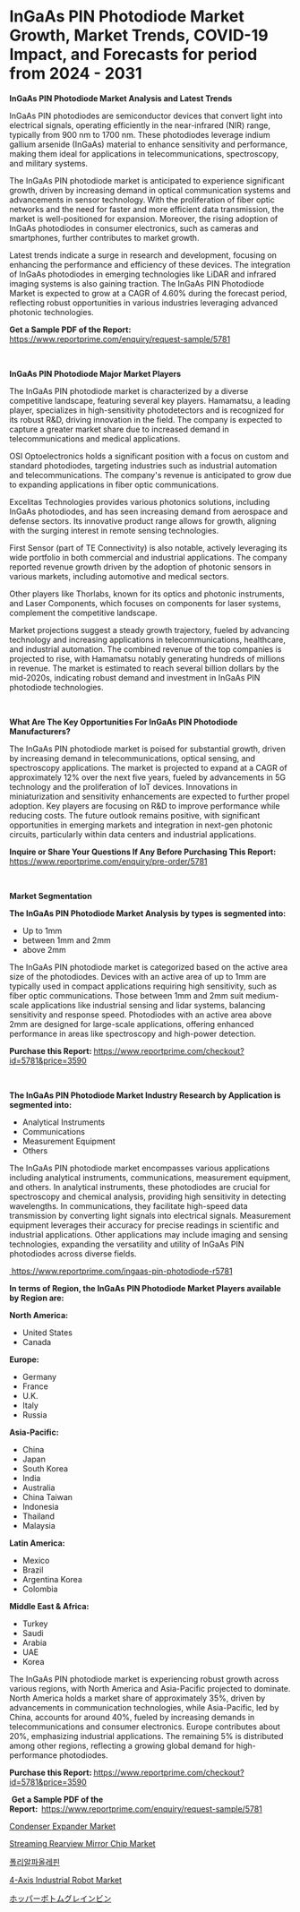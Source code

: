 <p><h1>InGaAs PIN Photodiode Market Growth, Market Trends, COVID-19 Impact, and Forecasts for period from 2024 - 2031</h1></p><p><strong>InGaAs PIN Photodiode Market Analysis and Latest Trends</strong></p>
<p><p>InGaAs PIN photodiodes are semiconductor devices that convert light into electrical signals, operating efficiently in the near-infrared (NIR) range, typically from 900 nm to 1700 nm. These photodiodes leverage indium gallium arsenide (InGaAs) material to enhance sensitivity and performance, making them ideal for applications in telecommunications, spectroscopy, and military systems.</p><p>The InGaAs PIN photodiode market is anticipated to experience significant growth, driven by increasing demand in optical communication systems and advancements in sensor technology. With the proliferation of fiber optic networks and the need for faster and more efficient data transmission, the market is well-positioned for expansion. Moreover, the rising adoption of InGaAs photodiodes in consumer electronics, such as cameras and smartphones, further contributes to market growth.</p><p>Latest trends indicate a surge in research and development, focusing on enhancing the performance and efficiency of these devices. The integration of InGaAs photodiodes in emerging technologies like LiDAR and infrared imaging systems is also gaining traction. The InGaAs PIN Photodiode Market is expected to grow at a CAGR of 4.60% during the forecast period, reflecting robust opportunities in various industries leveraging advanced photonic technologies.</p></p>
<p><strong>Get a Sample PDF of the Report:&nbsp;</strong> <a href="https://www.reportprime.com/enquiry/request-sample/5781">https://www.reportprime.com/enquiry/request-sample/5781</a></p>
<p>&nbsp;</p>
<p><strong>InGaAs PIN Photodiode Major Market Players</strong></p>
<p><p>The InGaAs PIN photodiode market is characterized by a diverse competitive landscape, featuring several key players. Hamamatsu, a leading player, specializes in high-sensitivity photodetectors and is recognized for its robust R&D, driving innovation in the field. The company is expected to capture a greater market share due to increased demand in telecommunications and medical applications.</p><p>OSI Optoelectronics holds a significant position with a focus on custom and standard photodiodes, targeting industries such as industrial automation and telecommunications. The company's revenue is anticipated to grow due to expanding applications in fiber optic communications.</p><p>Excelitas Technologies provides various photonics solutions, including InGaAs photodiodes, and has seen increasing demand from aerospace and defense sectors. Its innovative product range allows for growth, aligning with the surging interest in remote sensing technologies.</p><p>First Sensor (part of TE Connectivity) is also notable, actively leveraging its wide portfolio in both commercial and industrial applications. The company reported revenue growth driven by the adoption of photonic sensors in various markets, including automotive and medical sectors.</p><p>Other players like Thorlabs, known for its optics and photonic instruments, and Laser Components, which focuses on components for laser systems, complement the competitive landscape. </p><p>Market projections suggest a steady growth trajectory, fueled by advancing technology and increasing applications in telecommunications, healthcare, and industrial automation. The combined revenue of the top companies is projected to rise, with Hamamatsu notably generating hundreds of millions in revenue. The market is estimated to reach several billion dollars by the mid-2020s, indicating robust demand and investment in InGaAs PIN photodiode technologies.</p></p>
<p>&nbsp;</p>
<p><strong>What Are The Key Opportunities For InGaAs PIN Photodiode Manufacturers?</strong></p>
<p><p>The InGaAs PIN photodiode market is poised for substantial growth, driven by increasing demand in telecommunications, optical sensing, and spectroscopy applications. The market is projected to expand at a CAGR of approximately 12% over the next five years, fueled by advancements in 5G technology and the proliferation of IoT devices. Innovations in miniaturization and sensitivity enhancements are expected to further propel adoption. Key players are focusing on R&D to improve performance while reducing costs. The future outlook remains positive, with significant opportunities in emerging markets and integration in next-gen photonic circuits, particularly within data centers and industrial applications.</p></p>
<p><strong>Inquire or Share Your Questions If Any Before Purchasing This Report:</strong> <a href="https://www.reportprime.com/enquiry/pre-order/5781">https://www.reportprime.com/enquiry/pre-order/5781</a></p>
<p>&nbsp;</p>
<p><strong>Market Segmentation</strong></p>
<p><strong>The InGaAs PIN Photodiode Market Analysis by types is segmented into:</strong></p>
<p><ul><li>Up to 1mm</li><li>between 1mm and 2mm</li><li>above 2mm</li></ul></p>
<p><p>The InGaAs PIN photodiode market is categorized based on the active area size of the photodiodes. Devices with an active area of up to 1mm are typically used in compact applications requiring high sensitivity, such as fiber optic communications. Those between 1mm and 2mm suit medium-scale applications like industrial sensing and lidar systems, balancing sensitivity and response speed. Photodiodes with an active area above 2mm are designed for large-scale applications, offering enhanced performance in areas like spectroscopy and high-power detection.</p></p>
<p><strong>Purchase this Report:&nbsp;</strong><a href="https://www.reportprime.com/checkout?id=5781&price=3590">https://www.reportprime.com/checkout?id=5781&price=3590</a></p>
<p>&nbsp;</p>
<p><strong>The InGaAs PIN Photodiode Market Industry Research by Application is segmented into:</strong></p>
<p><ul><li>Analytical Instruments</li><li>Communications</li><li>Measurement Equipment</li><li>Others</li></ul></p>
<p><p>The InGaAs PIN photodiode market encompasses various applications including analytical instruments, communications, measurement equipment, and others. In analytical instruments, these photodiodes are crucial for spectroscopy and chemical analysis, providing high sensitivity in detecting wavelengths. In communications, they facilitate high-speed data transmission by converting light signals into electrical signals. Measurement equipment leverages their accuracy for precise readings in scientific and industrial applications. Other applications may include imaging and sensing technologies, expanding the versatility and utility of InGaAs PIN photodiodes across diverse fields.</p></p>
<p><a href="https://www.reportprime.com/ingaas-pin-photodiode-r5781">&nbsp;https://www.reportprime.com/ingaas-pin-photodiode-r5781</a></p>
<p><strong>In terms of Region, the InGaAs PIN Photodiode Market Players available by Region are:</strong></p>
<p>
    <p> <strong> North America: </strong>
        <ul>
            <li>United States</li>
            <li>Canada</li>
        </ul>
        </p> 
    <p> <strong> Europe: </strong>
        <ul>
            <li>Germany</li>
            <li>France</li>
            <li>U.K.</li>
            <li>Italy</li>
            <li>Russia</li>
        </ul>
        </p> 
    <p> <strong> Asia-Pacific: </strong>
        <ul>
            <li>China</li>
            <li>Japan</li>
            <li>South Korea</li>
            <li>India</li>
            <li>Australia</li>
            <li>China Taiwan</li>
            <li>Indonesia</li>
            <li>Thailand</li>
            <li>Malaysia</li>
        </ul>
        </p> 
    <p> <strong> Latin America: </strong>
        <ul>
            <li>Mexico</li>
            <li>Brazil</li>
            <li>Argentina Korea</li>
            <li>Colombia</li>
        </ul>
        </p> 
    <p> <strong> Middle East & Africa: </strong>
        <ul>
            <li>Turkey</li>
            <li>Saudi</li>
            <li>Arabia</li>
            <li>UAE</li>
            <li>Korea</li>
        </ul>
    </p>
    </p>
<p><p>The InGaAs PIN photodiode market is experiencing robust growth across various regions, with North America and Asia-Pacific projected to dominate. North America holds a market share of approximately 35%, driven by advancements in communication technologies, while Asia-Pacific, led by China, accounts for around 40%, fueled by increasing demands in telecommunications and consumer electronics. Europe contributes about 20%, emphasizing industrial applications. The remaining 5% is distributed among other regions, reflecting a growing global demand for high-performance photodiodes.</p></p>
<p><strong>Purchase this Report: </strong><a href="https://www.reportprime.com/checkout?id=5781&price=3590">https://www.reportprime.com/checkout?id=5781&price=3590</a></p>
<p>&nbsp;<strong>Get a Sample PDF of the Report:&nbsp;&nbsp;</strong><a href="https://www.reportprime.com/enquiry/request-sample/5781">https://www.reportprime.com/enquiry/request-sample/5781</a></p>
<p><strong></strong></p>
<p><p><a href="https://medium.com/@eltaroberts99/global-condenser-expander-market-trends-forecasts-and-market-strategic-analysis-2024-2031-b9de5d41e76b">Condenser Expander Market</a></p><p><a href="https://issuu.com/reportprime-2/docs/streaming-rearview-mirror-chip-mark_6a95f157a32401">Streaming Rearview Mirror Chip Market</a></p><p><a href="https://medium.com/@daniamha96_85754/%EA%B8%80%EB%A1%9C%EB%B2%8C-%ED%8F%B4%EB%A6%AC%EC%95%84%ED%94%84%EB%9D%BC%EC%98%AC%EB%A0%88%ED%95%80-%EC%8B%9C%EC%9E%A5-%ED%83%90%EC%83%89-2024%EB%85%84%EB%B6%80%ED%84%B0-2031%EB%85%84%EA%B9%8C%EC%A7%80%EC%9D%98-%ED%8A%B8%EB%A0%8C%EB%93%9C%EC%97%90%EC%84%9C-%EC%A0%84%EB%9E%B5%EA%B9%8C%EC%A7%80-75cf70a65543">폴리알파올레핀</a></p><p><a href="https://issuu.com/reportprime-2/docs/4-axis-industrial-robot-market-size_a638a872a5c7a0">4-Axis Industrial Robot Market</a></p><p><a href="https://medium.com/@royprice674/%E3%83%9B%E3%83%83%E3%83%91%E3%83%BC%E3%83%9C%E3%83%88%E3%83%A0%E3%82%B0%E3%83%AC%E3%82%A4%E3%83%B3%E3%83%93%E3%83%B3%E5%B8%82%E5%A0%B4%E6%A6%82%E6%B3%81-2024%E5%B9%B4%E3%81%8B%E3%82%892031%E5%B9%B4%E3%81%BE%E3%81%A7%E3%81%AE%E3%82%B0%E3%83%AD%E3%83%BC%E3%83%90%E3%83%AB%E5%B8%82%E5%A0%B4%E3%83%88%E3%83%AC%E3%83%B3%E3%83%89%E3%81%A8%E5%B0%86%E6%9D%A5%E3%81%AE%E5%B1%95%E6%9C%9B-ee26c0bcb1a5">ホッパーボトムグレインビン</a></p></p>